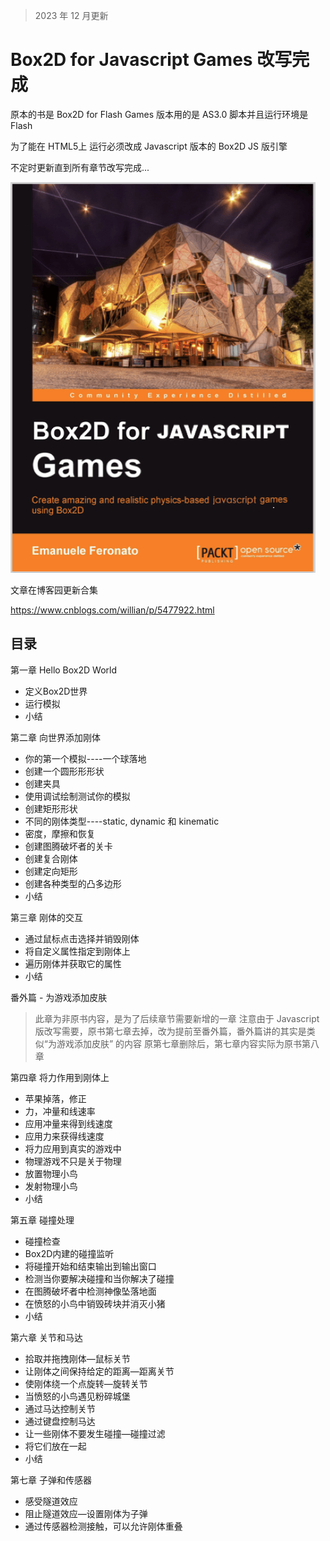 
> 2023 年 12 月更新

# Box2D for Javascript Games 改写完成

原本的书是 Box2D for Flash Games 版本用的是 AS3.0 脚本并且运行环境是 Flash

为了能在 HTML5上 运行必须改成 Javascript 版本的 Box2D JS 版引擎

不定时更新直到所有章节改写完成...

![image](https://github.com/willian12345/Box2D-for-Javascript-Games/blob/master/img/cover.png?raw=true)


文章在博客园更新合集

https://www.cnblogs.com/willian/p/5477922.html

## 目录

第一章 Hello Box2D World
- 定义Box2D世界
- 运行模拟
- 小结

第二章 向世界添加刚体
- 你的第一个模拟----一个球落地
- 创建一个圆形形形状
- 创建夹具
- 使用调试绘制测试你的模拟
- 创建矩形形状
- 不同的刚体类型----static, dynamic 和 kinematic
- 密度，摩擦和恢复
- 创建图腾破坏者的关卡
- 创建复合刚体
- 创建定向矩形
- 创建各种类型的凸多边形
- 小结

第三章 刚体的交互

- 通过鼠标点击选择并销毁刚体
- 将自定义属性指定到刚体上
- 遍历刚体并获取它的属性
- 小结

番外篇 - 为游戏添加皮肤

> 此章为非原书内容，是为了后续章节需要新增的一章
> 注意由于 Javascript 版改写需要，原书第七章去掉，改为提前至番外篇，番外篇讲的其实是类似“为游戏添加皮肤” 的内容
> 原第七章删除后，第七章内容实际为原书第八章


第四章 将力作用到刚体上

- 苹果掉落，修正
- 力，冲量和线速率
- 应用冲量来得到线速度
- 应用力来获得线速度
- 将力应用到真实的游戏中
- 物理游戏不只是关于物理
- 放置物理小鸟
- 发射物理小鸟
- 小结

第五章 碰撞处理

- 碰撞检查
- Box2D内建的碰撞监听
- 将碰撞开始和结束输出到输出窗口
- 检测当你要解决碰撞和当你解决了碰撞
- 在图腾破坏者中检测神像坠落地面
- 在愤怒的小鸟中销毁砖块并消灭小猪
- 小结

第六章 关节和马达

- 拾取并拖拽刚体—鼠标关节
- 让刚体之间保持给定的距离—距离关节
- 使刚体绕一个点旋转—旋转关节
- 当愤怒的小鸟遇见粉碎城堡
- 通过马达控制关节
- 通过键盘控制马达
- 让一些刚体不要发生碰撞—碰撞过滤
- 将它们放在一起
- 小结


第七章 子弹和传感器

- 感受隧道效应
- 阻止隧道效应—设置刚体为子弹
- 通过传感器检测接触，可以允许刚体重叠


